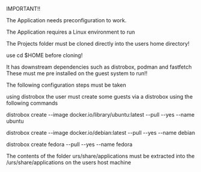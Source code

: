 IMPORTANT!!


The Application needs preconfiguration to work.

The Application requires a Linux environment to run

The Projects folder must be cloned directly into the users home directory!

use cd $HOME before cloning!

It has downstream dependencies such as distrobox, podman and fastfetch
These must me pre installed on the guest system to run!!

The following configuration steps must be taken

using distrobox the user must create some guests via a distrobox using the following commands

distrobox create --image docker.io/library/ubuntu:latest --pull --yes --name ubuntu

distrobox create --image docker.io/debian:latest --pull --yes --name debian

distrobox create fedora --pull --yes --name fedora


The contents of the folder urs/share/applications must be extracted into the  
/urs/share/applications on the users host machine
